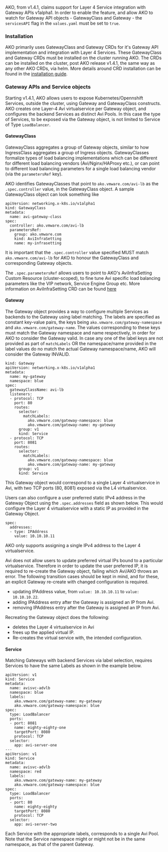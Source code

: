 AKO, from v1.4.1, claims support for Layer 4 Service integration with Gateway APIs v1alpha1. In order to enable the feature, and allow AKO to watch for Gateway API objects - GatewayClass and Gateway - the `servicesAPI` flag in the `values.yaml` must be set to `true`.

### Installation

AKO primarily uses GatewayClass and Gateway CRDs for it's Gateway API implementation and integration with Layer 4 Services. These GatewayClass and Gateway CRDs must be installed on the cluster running AKO. The CRDs can be installed on the cluster, post AKO release v1.4.1, the same way as any other AKO CRDs, via helm. More details around CRD installation can be found in the [installation guide](https://github.com/avinetworks/avi-helm-charts/docs/AKO/install/helm.md).

### Gateway APIs and Service objects
Starting v1.4.1, AKO allows users to expose Kubernetes/Opennshift Services, outside the cluster, using Gateway and GatewayClass constructs. AKO creates one Layer-4 Avi virtualservice per Gateway object, and configures the backend Services as distinct Avi Pools. In this case the type of Services, to be exposed via the Gateway object, is not limited to Service of Type `LoadBalancer`.

#### GatewayClass

GatewayClass aggregates a group of Gateway objects, similar to how IngressClass aggregates a group of Ingress objects. GatewayClasses formalize types of load balancing implementations which can be different for different load balancing vendors (Avi/Nginx/HAProxy etc.), or can point to different load balancing parameters for a single load balancing vendor (via the `parametersRef` key).

AKO identifies GatewayClasses that point to `ako.vmware.com/avi-lb` as the `.spec.controller` value, in the GatewayClass object. A sample GatewayClass object can look something like

```
apiVersion: networking.x-k8s.io/v1alpha1
kind: GatewayClass
metadata:
  name: avi-gateway-class
spec:
  controller: ako.vmware.com/avi-lb
  parametersRef:
    group: ako.vmware.com
    kind: AviInfraSetting
    name: my-infrasetting
```

It is important that the `.spec.controller` value specified MUST match `ako.vmware.com/avi-lb` for AKO to honour the GatewayClass and corresponding Gateway objects.

The `.spec.parametersRef` allows users to point to AKO's AviInfraSetting Custom Resource (cluster-scoped), to fine tune Avi specific load balancing parameters like the VIP network, Service Engine Group etc. More information on AviInfraSetting CRD can be found [here](https://github.com/avinetworks/avi-helm-charts/blob/master/docs/AKO/crds/avinfrasetting.md)


#### Gateway

The Gateway object provides a way to configure multiple Services as backends to the Gateway using label matching. The labels are specified as constant key-value pairs, the keys being `ako.vmware.com/gateway-namespace` and `ako.vmware.com/gateway-name`. The values corresponding to these keys must match the Gateway namespace and name respectively, in order for AKO to consider the Gateway valid. 
In case any one of the label keys are not provided as part of `matchLabels` OR the namespace/name provided in the label values do no match the actual Gateway namespace/name, AKO will consider the Gateway INVALID.

```
kind: Gateway
apiVersion: networking.x-k8s.io/v1alpha1
metadata:
  name: my-gateway
  namespace: blue
spec:
  gatewayClassName: avi-lb
  listeners:
  - protocol: TCP
    port: 80
    routes:
      selector:
        matchLabels:
          ako.vmware.com/gateway-namespace: blue
          ako.vmware.com/gateway-name: my-gateway
      group: v1
      kind: Service
  - protocol: TCP
    port: 8081
    routes:
      selector:
        matchLabels:
          ako.vmware.com/gateway-namespace: blue
          ako.vmware.com/gateway-name: my-gateway
      group: v1
      kind: Service
```

This Gateway object would correspond to a single Layer 4 virtualservice in Avi, with two TCP ports (80, 8081) exposed via the L4 virtualservice.

Users can also configure a user preferred static IPv4 address in the Gateway Object using the `.spec.addresses` field as shown below. This would configure the Layer 4 virtualservice with a static IP as provided in the Gateway Object.


```
spec:
  addresses:
  - type: IPAddress
    value: 10.10.10.11
```

AKO only supports assigning a single IPv4 address to the Layer 4 virtualservice. 

Avi does not allow users to update preferred virtual IPs bound to a particular virtualservice. Therefore in order to update the user preferred IP, it is required to re-create the Gateway object, failing which Avi/AKO throws an error. The following transition cases should be kept in mind, and for these, an explicit Gateway re-create with changed configuration is required.
 - updating IPAddress value, from `value: 10.10.10.11` to `value: 10.10.10.22`.
 - adding IPAddress entry after the Gateway is assigned an IP from Avi.
 - removing IPAddress entry after the Gateway is assigned an IP from Avi.

Recreating the Gateway object does the following:
 - deletes the Layer 4 virtualservice in Avi
 - frees up the applied virtual IP.
 - Re-creates the virtual service with, the intended configuration.


#### Service

Matching Gateways with backend Services via label selection, requires Services to have the same Labels as shown in the example below.

```
apiVersion: v1
kind: Service
metadata:
  name: avisvc-advlb
  namespace: blue
  labels:
    ako.vmware.com/gateway-name: my-gateway
    ako.vmware.com/gateway-namespace: blue
spec:
  type: LoadBalancer
  ports:
  - port: 8081
    name: eighty-eighty-one
    targetPort: 8080
    protocol: TCP
  selector:
    app: avi-server-one
---
apiVersion: v1
kind: Service
metadata:
  name: avisvc-advlb
  namespace: red
  labels:
    ako.vmware.com/gateway-name: my-gateway
    ako.vmware.com/gateway-namespace: blue
spec:
  type: LoadBalancer
  ports:
  - port: 80
    name: eighty-eighty
    targetPort: 8080
    protocol: TCP
  selector:
    app: avi-server-two
```

Each Service with the appropriate labels, corresponds to a single Avi Pool.
Note that the Service namespace might or might not be in the same namespace, as that of the parent Gateway.
